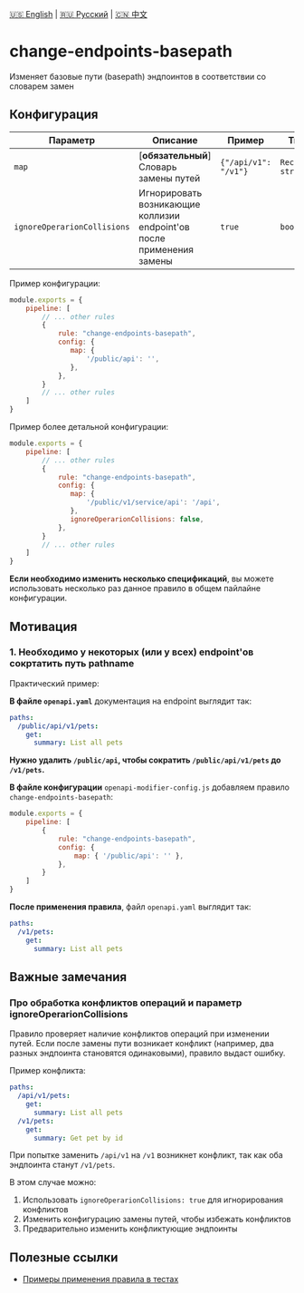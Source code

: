 [🇺🇸 English](./README.md) | [🇷🇺 Русский](./README-ru.md)  | [🇨🇳 中文](./README-zh.md)

# change-endpoints-basepath

Изменяет базовые пути (basepath) эндпоинтов в соответствии со словарем замен



## Конфигурация

| Параметр                    | Описание                                                              | Пример               | Типизация                | Дефолтное |
|-----------------------------|-----------------------------------------------------------------------|----------------------|--------------------------|-----------|
| `map`                       | [**обязательный**] Словарь замены путей                                     | `{"/api/v1": "/v1"}` | `Record<string, string>` | `{}`      |
| `ignoreOperarionCollisions` | Игнорировать возникающие коллизии endpoint'ов после применения замены | `true`               | `boolean`                | `false`        |


Пример конфигурации:

```js
module.exports = {
    pipeline: [
        // ... other rules
        {
            rule: "change-endpoints-basepath",
            config: {
               map: { 
                   '/public/api': '',
               },
            },
        }
        // ... other rules
    ]
}
```

Пример более детальной конфигурации:

```js
module.exports = {
    pipeline: [
        // ... other rules
        {
            rule: "change-endpoints-basepath",
            config: {
               map: { 
                   '/public/v1/service/api': '/api',
               }, 
               ignoreOperarionCollisions: false,
            },
        }
        // ... other rules
    ]
}
```

**Если необходимо изменить несколько спецификаций**, вы можете использовать несколько раз данное правило в общем пайлайне конфигурации.

## Мотивация

<a name="custom_anchor_motivation_1"></a>
### 1. Необходимо у некоторых (или у всех) endpoint'ов сокртатить путь pathname

Практический пример:

**В файле `openapi.yaml`** документация на endpoint выглядит так:

```yaml
paths:
  /public/api/v1/pets:
    get:
      summary: List all pets
```
**Нужно удалить `/public/api`, чтобы сократить `/public/api/v1/pets` до `/v1/pets`.**

**В файле конфигурации** `openapi-modifier-config.js` добавляем правило `change-endpoints-basepath`:

```js
module.exports = {
    pipeline: [
        {
            rule: "change-endpoints-basepath",
            config: {
                map: { '/public/api': '' },
            },
        }
    ]
}
```

**После применения правила**, файл `openapi.yaml` выглядит так:

```yaml
paths:
  /v1/pets:
    get:
      summary: List all pets
```

## Важные замечания

### Про обработка конфликтов операций и параметр ignoreOperarionCollisions

Правило проверяет наличие конфликтов операций при изменении путей. Если после замены пути возникает конфликт (например, два разных эндпоинта становятся одинаковыми), правило выдаст ошибку.

Пример конфликта:

```yaml
paths:
  /api/v1/pets:
    get:
      summary: List all pets
  /v1/pets:
    get:
      summary: Get pet by id
```

При попытке заменить `/api/v1` на `/v1` возникнет конфликт, так как оба эндпоинта станут `/v1/pets`.

В этом случае можно:
1. Использовать `ignoreOperarionCollisions: true` для игнорирования конфликтов
2. Изменить конфигурацию замены путей, чтобы избежать конфликтов
3. Предварительно изменить конфликтующие эндпоинты

## Полезные ссылки

- [Примеры применения правила в тестах](./index.test.ts)  
